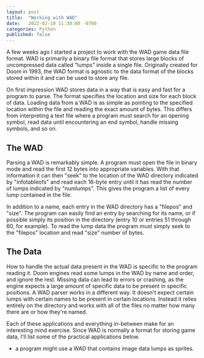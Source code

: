```yaml
---
layout: post
title:  "Working with WAD"
date:   2022-02-10 11:30:00 -0700
categories: Python
published: false
---
```


A few weeks ago I started a project to work with the WAD game data file 
format. WAD is primarily a binary file format that stores large blocks 
of uncompressed data called "lumps" inside a single file. Originally 
created for Doom in 1993, the WAD format is agnostic to the data format 
of the blocks stored within it and can be used to store any file.

On first impression WAD stores data in a way that is easy and fast for a 
program to parse. The format specifies the location and size for each 
block of data. Loading data from a WAD is as simple as pointing to the 
specified location within the file and reading the exact amount of 
bytes. This differs from interpreting a text file where a program must 
search for an opening symbol, read data until encountering an end 
symbol, handle missing symbols, and so on.

## The WAD

Parsing a WAD is remarkably simple. A program must open the file in 
binary mode and read the first 12 bytes into appropriate variables. With 
that information it can then "seek" to the location of the WAD directory 
indicated by "infotableofs" and read each 16-byte entry until it has 
read the number of lumps indicated by "numlumps". This gives the program 
a list of every lump contained in the file.

In addition to a name, each entry in the WAD directory has a "filepos" 
and "size". The program can easily find an entry by searching for its 
name, or if possible simply its position in the directory (entry 10 or 
entries 51 through 60, for example). To read the lump data the program 
must simply seek to the "filepos" location and read "size" number of 
bytes.

## The Data

How to handle the actual data present in the WAD is specific to the 
program reading it. Doom engines read some lumps in the WAD by name and 
order, and ignore the rest. Missing data can lead to errors or crashing, 
as the engine expects a large amount of specific data to be present in 
specific positions. A WAD parser works in a different way. It doesn't 
expect certain lumps with certain names to be present in certain 
locations. Instead it relies entirely on the directory and works with 
all of the files no matter how many there are or how they're named.

Each of these applications and everything in-between make for an 
interesting mind exercise. Since WAD is normally a format for storing 
game data, I'll list some of the practical applications below.

- a program might use a WAD that contains image data lumps as sprites.
